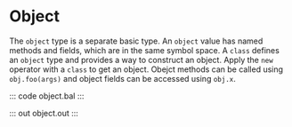 # Object

The `object` type is a separate basic type. An `object` value has named methods and fields, which are in the same symbol space.
A `class` defines an `object` type and provides a way to construct an object. Apply the `new` operator with a `class` to get an object. Obejct methods can be called using `obj.foo(args)` and object fields can be accessed using `obj.x`.

::: code object.bal :::

::: out object.out :::